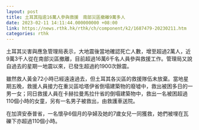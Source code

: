 ```yaml
---
layout: post
title: 土耳其指逾16萬人參與救援　南部災區撤離9萬多人
date: 2023-02-11 14:11:44.000000000 +08:00
link: https://news.rthk.hk/rthk/ch/component/k2/1687479-20230211.htm
categories: rthk
---
```


土耳其災害與應急管理局表示，大地震後當地確認死亡人數，增至超過2萬人，近9萬3千人從在南部災區撤離，目前超過16萬6千名人員參與救援工作。管理局又說自過去的星期一地震以來，已發生超過約1900次餘震。 

雖然救人黃金72小時已經遠遠過去，但土耳其各災區的救援隊伍未放棄。當地星期五晚，救援人員接力在重災區哈塔伊省倒塌建築物的廢墟中，救出被困多日的一男一女；同日救援人員在卡赫拉曼馬拉什省的倒塌建築物中，救出一名被困超過110個小時的女童，另有一名男子被救出，由救護車送院。

在加濟安泰普省，一名懷孕6個月的孕婦及她的7歲女兒一同獲救，她們被埋在瓦礫下亦超過110個小時。
